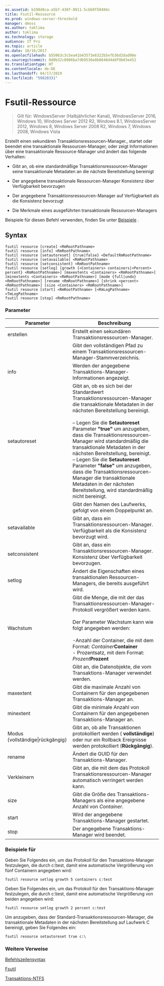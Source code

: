 ```yaml
---
ms.assetid: b198d8ca-a5b7-430f-8911-5cbb9f50484c
title: Fsutil-Ressource
ms.prod: windows-server-threshold
manager: dmoss
ms.author: toklima
author: toklima
ms.technology: storage
audience: IT Pro
ms.topic: article
ms.date: 10/16/2017
ms.openlocfilehash: b55063c3c5ea41b43573e6322b5efb36d2dad90e
ms.sourcegitcommit: 0d0b32c8986ba7db9536e0b8648d4ddf9b03e452
ms.translationtype: HT
ms.contentlocale: de-DE
ms.lasthandoff: 04/17/2019
ms.locfileid: "59828331"
---
```

# <a name="fsutil-resource"></a>Fsutil-Ressource
>Gilt für: WindowsServer (Halbjährlicher Kanal), WindowsServer 2016, Windows 10, Windows Server 2012 R2, Windows 8.1, WindowsServer 2012, Windows 8, Windows Server 2008 R2, Windows 7, Windows 2008, Windows Vista

Erstellt einen sekundären Transaktionsressourcen-Manager., startet oder beendet eine transaktionale Ressourcen-Manager, oder zeigt Informationen über eine transaktionale Ressource-Manager und ändert das folgende Verhalten:

-   Gibt an, ob eine standardmäßige Transaktionsressourcen-Manager seine transaktionale Metadaten an die nächste Bereitstellung bereinigt

-   Der angegebene transaktionale Ressourcen-Manager Konsistenz über Verfügbarkeit bevorzugen

-   Der angegebene Transaktionsressourcen-Manager auf Verfügbarkeit als die Konsistenz bevorzugt

-   Die Merkmale eines ausgeführten transaktionale Ressourcen-Managers

Beispiele für diesen Befehl verwenden, finden Sie unter [Beispiele](#BKMK_examples) .

## <a name="syntax"></a>Syntax

```
fsutil resource [create] <RmRootPathname>
fsutil resource [info] <RmRootPathname>
fsutil resource [setautoreset] {true|false} <DefaultRmRootPathname>
fsutil resource [setavailable] <RmRootPathname>
fsutil resource [setconsistent] <RmRootPathname>
fsutil resource [setlog] [growth {<Containers> containers|<Percent> percent} <RmRootPathname>] [maxextents <Containers> <RmRootPathname>] [minextents <Containers> <RmRootPathname>] [mode {full|undo} <RmRootPathname>] [rename <RmRootPathname>] [shrink <percent> <RmRootPathname>] [size <Containers> <RmRootPathname>]
fsutil resource [start] <RmRootPathname> [<RmLogPathname> <TmLogPathname>
fsutil resource [stop] <RmRootPathname>

```

### <a name="parameters"></a>Parameter

|Parameter|Beschreibung|
|-------------|---------------|
|erstellen|Erstellt einen sekundären Transaktionsressourcen-Manager.|
|<RmRootPathname>|Gibt den vollständigen Pfad zu einem Transaktionsressourcen-Manager-Stammverzeichnis.|
|info|Werden der angegebene Transaktions-Manager-Informationen angezeigt.|
|setautoreset|Gibt an, ob es sich bei der Standardwert Transaktionsressourcen-Manager die transaktionale Metadaten in der nächsten Bereitstellung bereinigt.<br /><br />– Legen Sie die **Setautoreset** Parameter **"true"** um anzugeben, dass die Transaktionsressourcen-Manager wird standardmäßig die transaktionale Metadaten in der nächsten Bereitstellung, bereinigt.<br />– Legen Sie die **Setautoreset** Parameter **"false"** um anzugeben, dass die Transaktionsressourcen-Manager die transaktionale Metadaten in der nächsten Bereitstellung, wird standardmäßig nicht bereinigt.|
|<DefaultRmRootPathname>|Gibt den Namen des Laufwerks, gefolgt von einem Doppelpunkt an.|
|setavailable|Gibt an, dass ein Transaktionsressourcen-Manager. Verfügbarkeit als die Konsistenz bevorzugt wird.|
|setconsistent|Gibt an, dass ein Transaktionsressourcen-Manager. Konsistenz über Verfügbarkeit bevorzugen.|
|setlog|Ändert die Eigenschaften eines transaktionalen Ressourcen-Managers, die bereits ausgeführt wird.|
|Wachstum|Gibt die Menge, die mit der das Transaktionsressourcen-Manager-Protokoll vergrößert werden kann.<br /><br />Der Parameter Wachstum kann wie folgt angegeben werden:<br /><br />-Anzahl der Container, die mit dem Format: *Container***Container**<br />-   Prozentsatz, mit dem Format: *Prozent***Prozent**|
|<containers>|Gibt an, die Datenobjekte, die vom Transaktions-Manager verwendet werden.|
|maxextent|Gibt die maximale Anzahl von Containern für den angegebenen Transaktions-Manager an.|
|minextent|Gibt die minimale Anzahl von Containern für den angegebenen Transaktions-Manager an.|
|Modus {vollständige&#124;rückgängig}|Gibt an, ob alle Transaktionen protokolliert werden ( **vollständige**) oder nur ein Rollback Ereignisse werden protokolliert (**Rückgängig**).|
|rename|Ändert die GUID für den Transaktions-Manager.|
|Verkleinern|Gibt an, die mit dem das Protokoll Transaktionsressourcen-Manager automatisch verringert werden kann.|
|size|Gibt die Größe des Transaktions-Managers als eine angegebene Anzahl von *Container*.|
|start|Wird der angegebene Transaktions-Manager gestartet.|
|stop|Der angegebene Transaktions-Manager wird beendet.|

### <a name="BKMK_examples"></a>Beispiele für
Geben Sie Folgendes ein, um das Protokoll für den Transaktions-Manager festzulegen, die durch c:\test, damit eine automatische Vergrößerung von fünf Containern angegeben wird:

```
fsutil resource setlog growth 5 containers c:test
```

Geben Sie Folgendes ein, um das Protokoll für den Transaktions-Manager festzulegen, die durch c:\test, damit eine automatische Vergrößerung von beiden angegeben wird:

```
fsutil resource setlog growth 2 percent c:test
```

Um anzugeben, dass der Standard-Transaktionsressourcen-Manager, die transaktionale Metadaten in der nächsten Bereitstellung auf Laufwerk C bereinigt, geben Sie Folgendes ein:

```
fsutil resource setautoreset true c:\  
```

### <a name="additional-references"></a>Weitere Verweise
[Befehlszeilensyntax](Command-Line-Syntax-Key.md)

[Fsutil](Fsutil.md)

[Transaktions-NTFS](https://go.microsoft.com/fwlink/?LinkID=165402)


